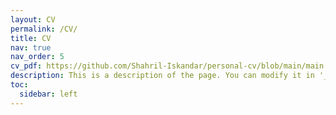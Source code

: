 ```yaml
---
layout: CV
permalink: /CV/
title: CV
nav: true
nav_order: 5
cv_pdf: https://github.com/Shahril-Iskandar/personal-cv/blob/main/main.pdf # example_pdf.pdf # you can also use external links here
description: This is a description of the page. You can modify it in '_pages/cv.md'. You can also change or remove the top pdf download button.
toc:
  sidebar: left
---
```

